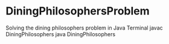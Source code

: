 # DiningPhilosophersProblem
Solving the dining philosophers problem in Java
Terminal
javac DiningPhilosophers
java DiningPhilosophers
